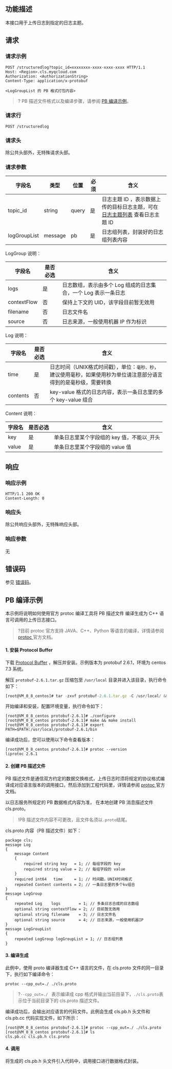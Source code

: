 

## 功能描述

本接口用于上传日志到指定的日志主题。

## 请求

### 请求示例

```
POST /structuredlog?topic_id=xxxxxxxx-xxxx-xxxx-xxxx HTTP/1.1
Host: <Region>.cls.myqcloud.com
Authorization: <AuthorizationString>
Content-Type: application/x-protobuf

<LogGroupList 的 PB 格式打包内容>
```

>? PB 描述文件格式以及编译步骤，请参阅 [PB 编译示例](#pb)。


### 请求行

```
POST /structuredlog
```

### 请求头

除公共头部外，无特殊请求头部。

### 请求参数

| 字段名       | 类型    | 位置  | 必须 | 含义                                                         |
| ------------ | ------- | ----- | ---- | ------------------------------------------------------------ |
| topic_id     | string  | query | 是   | 日志主题 ID ，表示数据上传的目标日志主题，可在 [日志主题列表](https://console.cloud.tencent.com/cls/logset/desc) 查看日志主题 ID |
| logGroupList | message | pb    | 是   | 日志组列表，封装好的日志组列表内容                           |

LogGroup 说明：

| 字段名      | 是否必选 | 含义                                                       |
| ----------- | -------- | ---------------------------------------------------------- |
| logs        | 是       | 日志数组，表示由多个 Log 组成的日志集合，一个 Log 表示一条日志 |
| contextFlow | 否       | 保持上下文的 UID，该字段目前暂无效用                        |
| filename    | 否       | 日志文件名                                                 |
| source      | 否       | 日志来源，一般使用机器 IP 作为标识                         |

Log 说明：

| 字段名   | 是否必选 | 含义                                                         |
| -------- | -------- | ------------------------------------------------------------ |
| time     | 是       | 日志时间（UNIX格式时间戳），单位：`毫秒、秒`，建议使用毫秒，如果使用秒为单位请注意部分语言得到的是毫秒级，需要转换 |
| contents | 否       | key-value 格式的日志内容，表示一条日志里的多个 key-value 组合 |

Content 说明：

| 字段名 | 是否必选 | 含义                                       |
| ------ | -------- | ------------------------------------------ |
| key    | 是       | 单条日志里某个字段组的 key 值，不能以`_`开头 |
| value  | 是       | 单条日志里某个字段组的 value 值            |



## 响应

### 响应示例

```
HTTP/1.1 200 OK
Content-Length: 0
```

### 响应头

除公共响应头部外，无特殊响应头部。

### 响应参数

无



## 错误码

参见 [错误码](https://cloud.tencent.com/document/product/614/12402)。



<span id="pb"></span>
## PB 编译示例

本示例将说明如何使用官方 protoc 编译工具将 PB 描述文件 编译生成为 C++ 语言可调用的上传日志接口。
>?目前 protoc 官方支持 JAVA、C++、Python 等语言的编译，详情请参阅 [protoc ](https://developers.google.com/protocol-buffers/) 官方文档。

#### 1. 安装 Protocol Buffer

下载 [Protocol Buffer](https://main.qcloudimg.com/raw/d7810aaf8b3073fbbc9d4049c21532aa/protobuf-2.6.1.tar.gz) ，解压并安装。示例版本为 protobuf 2.6.1，环境为 centos 7.3 系统。

解压 `protobuf-2.6.1.tar.gz` 压缩包至 `/usr/local` 目录并进入该目录，执行命令如下：
```js
[root@VM_0_8_centos]# tar -zxvf protobuf-2.6.1.tar.gz -C /usr/local/ && cd /usr/local/protobuf-2.6.1
```

开始编译和安装，配置环境变量，执行命令如下：
```shell
[root@VM_0_8_centos protobuf-2.6.1]# ./configure 
[root@VM_0_8_centos protobuf-2.6.1]# make && make install
[root@VM_0_8_centos protobuf-2.6.1]# export PATH=$PATH:/usr/local/protobuf-2.6.1/bin
```

编译成功后，您可以使用以下命令查看版本：
```shell
[root@VM_0_8_centos protobuf-2.6.1]# protoc --version
liprotoc 2.6.1
```



<span id="pb1"></span>
#### 2. 创建 PB 描述文件

PB 描述文件是通信双方约定的数据交换格式，上传日志时须将规定的协议格式编译成对应语言版本的调用接口，然后添加到工程代码里，详情请参阅 [protoc ](https://developers.google.com/protocol-buffers/) 官方文档。

以日志服务所规定的 PB 数据格式内容为准， 在本地创建 PB 消息描述文件 cls.proto。

>!PB 描述文件内容不可更改，且文件名须以`.proto`结尾。

cls.proto 内容（PB 描述文件）如下：
```
package cls;
message Log
{
    message Content
    {
        required string key   = 1; // 每组字段的 key
        required string value = 2; // 每组字段的 value
    }
    required int64   time     = 1; // 时间戳，UNIX时间格式
    repeated Content contents = 2; // 一条日志里的多个kv组合
}
message LogGroup
{
    repeated Log    logs        = 1; // 多条日志合成的日志数组
    optional string contextFlow = 2; // 目前暂无效用
    optional string filename    = 3; // 日志文件名
    optional string source      = 4; // 日志来源，一般使用机器IP
}
message LogGroupList
{
    repeated LogGroup logGroupList = 1; // 日志组列表
}
```


#### 3. 编译生成

此例中，使用 proto 编译器生成 C++ 语言的文件，在 cls.proto 文件的同一目录下，执行如下编译命令：

```shell
protoc --cpp_out=./ ./cls.proto 
```

>?`--cpp_out=./ ` 表示编译成 cpp 格式并输出当前目录下，`./cls.proto`表示位于当前目录下的 cls.proto 描述文件。

编译成功后，会输出对应语言的代码文件。此例会生成 cls.pb.h 头文件和 cls.pb.cc 代码实现文件，如下所示：
```shell
[root@VM_0_8_centos protobuf-2.6.1]# protoc --cpp_out=./ ./cls.proto
[root@VM_0_8_centos protobuf-2.6.1]# ls
cls.pb.cc cls.pb.h cls.proto
```



#### 4. 调用

将生成的 cls.pb.h 头文件引入代码中，调用接口进行数据格式封装。


